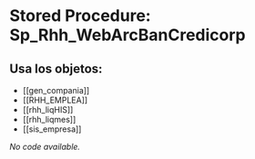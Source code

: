 # Stored Procedure: Sp_Rhh_WebArcBanCredicorp

## Usa los objetos:
- [[gen_compania]]
- [[RHH_EMPLEA]]
- [[rhh_liqHIS]]
- [[rhh_liqmes]]
- [[sis_empresa]]

*No code available.*
